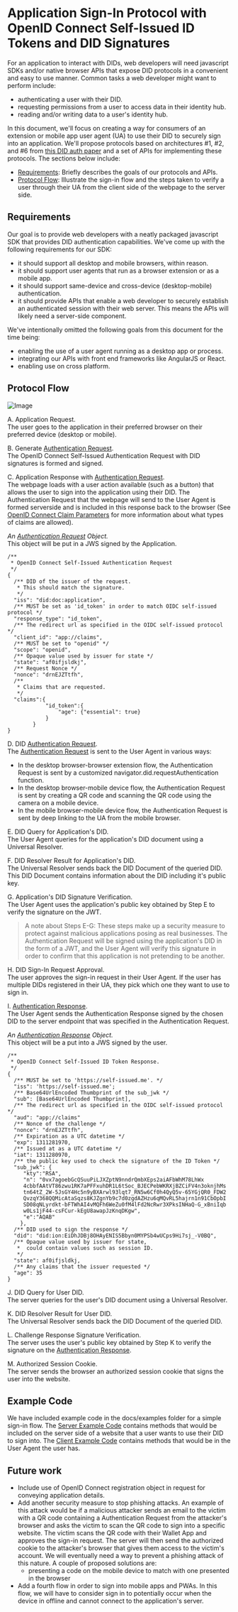 # Application Sign-In Protocol with OpenID Connect Self-Issued ID Tokens and DID Signatures

For an application to interact with DIDs, web developers will need javascript SDKs and/or native browser APIs that expose DID protocols in a convenient and easy to use manner. Common tasks a web developer might want to perform include:

- authenticating a user with their DID.
- requesting permissions from a user to access data in their identity hub.
- reading and/or writing data to a user's identity hub.

In this document, we'll focus on creating a way for consumers of an extension or mobile app user agent (UA) to use their DID to securely sign into an application. We'll propose protocols based on architectures #1, #2, and #6 from [this DID auth paper](https://github.com/WebOfTrustInfo/rebooting-the-web-of-trust-spring2018/blob/master/final-documents/did-auth.md) and a set of APIs for implementing these protocols. The sections below include:

* [Requirements](#Requirements): Briefly describes the goals of our protocols and APIs.
* [Protocol Flow](#Protocol-Flow): Illustrate the sign-in flow and the steps taken to verify a user through their UA from the client side of the webpage to the server side.

## Requirements

Our goal is to provide web developers with a neatly packaged javascript SDK that provides DID authentication capabilities. We've come up with the following requirements for our SDK:

- it should support all desktop and mobile browsers, within reason.
- it should support user agents that run as a browser extension or as a mobile app.
- it should support same-device and cross-device (desktop-mobile) authentication.
- it should provide APIs that enable a web developer to securely establish an authenticated session with their web server. This means the APIs will likely need a server-side component.

We've intentionally omitted the following goals from this document for the time being:

- enabling the use of a user agent running as a desktop app or process.
- integrating our APIs with front end frameworks like AngularJS or React.
- enabling use on cross platform.

## Protocol Flow
![Image](./assets/authFlow.png)

A. Application Request.  
The user goes to the application in their preferred browser on their preferred device (desktop or mobile).

B. Generate [Authentication Request](../lib/interfaces/AuthenticationRequest.ts).  
The OpenID Connect Self-Issued Authentication Request with DID signatures is formed and signed.

C. Application Response with [Authentication Request](../lib/interfaces/AuthenticationRequest.ts).  
The webpage loads with a user action available (such as a button) that allows the user to sign into the application using their DID. The Authentication Request that the webpage will send to the User Agent is formed serverside and is included in this response back to the browser (See [OpenID Connect Claim Parameters](https://openid.net/specs/openid-connect-core-1_0.html#Claims) for more information about what types of claims are allowed).

*An [Authentication Request](../lib/interfaces/AuthenticationRequest.ts) Object.*  
This object will be put in a JWS signed by the Application.
```=JSON
/**
 * OpenID Connect Self-Issued Authentication Request
 */
{
  /** DID of the issuer of the request.
   * This should match the signature. 
   */
  "iss": "did:doc:application",
  /** MUST be set as 'id_token' in order to match OIDC self-issued protocol */
  "response_type": "id_token",
  /** The redirect url as specified in the OIDC self-issued protocol */
  "client_id": "app://claims",
  /** MUST be set to "openid" */
  "scope": "openid",
  /** Opaque value used by issuer for state */
  "state": "af0ifjsldkj",
  /** Request Nonce */
  "nonce": "drnEJZTtfh",
  /** 
   * Claims that are requested.
   */
  "claims":{
            "id_token":{
                "age": {"essential": true}
            }
        }
}
```

D. DID [Authentication Request](../lib/interfaces/AuthenticationRequest.ts).  
The [Authentication Request](../lib/interfaces/AuthenticationRequest.ts) is sent to the User Agent in various ways:
   - In the desktop browser-browser extension flow, the Authentication Request is sent by a customized navigator.did.requestAuthentication function.
   - In the desktop browser-mobile device flow, the Authentication Request is sent by creating a QR code and scanning the QR code using the camera on a mobile device.
   - In the mobile browser-mobile device flow, the Authentication Request is sent by deep linking to the UA from the mobile browser.

E. DID Query for Application's DID.  
The User Agent queries for the application's DID document using a Universal Resolver.

F. DID Resolver Result for Application's DID.  
The Universal Resolver sends back the DID Document of the queried DID. This DID Document contains information about the DID including it's public key.

G. Application's DID Signature Verification.  
The User Agent uses the application's public key obtained by Step E to verify the signature on the JWT.

  > A note about Steps E-G: These steps make up a security measure to protect against malicious applications posing as real businesses. The Authentication Request will be signed using the application's DID in the form of a JWT, and the User Agent will verify this signature in order to confirm that this application is not pretending to be another.

H. DID Sign-In Request Approval.  
The user approves the sign-in request in their User Agent. If the user has multiple DIDs registered in their UA, they pick which one they want to use to sign in.

I. [Authentication Response](../lib/interfaces/AuthenticationResponse.ts).  
The User Agent sends the Authentication Response signed by the chosen DID to the server endpoint that was specified in the Authentication Request.

*An [Authentication Response](../lib/interfaces/AuthenticationResponse.ts) Object.*  
This object will be a put into a JWS signed by the user.
```=JSON
/** 
 * OpenID Connect Self-Issued ID Token Response. 
 */
{
  /** MUST be set to 'https://self-issued.me'. */
  "iss": 'https://self-issued.me';
  /** Base64UrlEncoded Thumbprint of the sub_jwk */
  "sub": [Base64UrlEncoded Thumbprint],
  /** The redirect url as specified in the OIDC self-issued protocol */
  "aud": "app://claims"
  /** Nonce of the challenge */
  "nonce": "drnEJZTtfh",
  /** Expiration as a UTC datetime */
  "exp": 1311281970,
  /** Issued at as a UTC datetime */
  "iat": 1311280970,
  /** the public key used to check the signature of the ID Token */       
  "sub_jwk": {
     "kty":"RSA",
     "n": "0vx7agoebGcQSuuPiLJXZptN9nndrQmbXEps2aiAFbWhM78LhWx
     4cbbfAAtVT86zwu1RK7aPFFxuhDR1L6tSoc_BJECPebWKRXjBZCiFV4n3oknjhMs
     tn64tZ_2W-5JsGY4Hc5n9yBXArwl93lqt7_RN5w6Cf0h4QyQ5v-65YGjQR0_FDW2
     QvzqY368QQMicAtaSqzs8KJZgnYb9c7d0zgdAZHzu6qMQvRL5hajrn1n91CbOpbI
     SD08qNLyrdkt-bFTWhAI4vMQFh6WeZu0fM4lFd2NcRwr3XPksINHaQ-G_xBniIqb
     w0Ls1jF44-csFCur-kEgU8awapJzKnqDKgw",
     "e":"AQAB"
    },
  /** DID used to sign the response */
  "did": "did:ion:EiDhJDBj8OHAyENIS5Bbyn0MYPSb4wUCps9Hi7sj_-V0BQ",
  /** Opaque value used by issuer for state,
   *  could contain values such as session ID. 
   */
  "state": af0ifjsldkj,
  /** Any claims that the issuer requested */
  "age": 35
}
```

J. DID Query for User DID.  
The server queries for the user's DID document using a Universal Resolver.

K. DID Resolver Result for User DID.  
The Universal Resolver sends back the DID Document of the queried DID.

L. Challenge Response Signature Verification.  
The server uses the user's public key obtained by Step K to verify the signature on the [Authentication Response](../lib/interfaces/AuthenticationResponse.ts).

M. Authorized Session Cookie.  
The server sends the browser an authorized session cookie that signs the user into the website.

## Example Code

We have included example code in the docs/examples folder for a simple sign-in flow. The [Server Example Code](./examples/server.ts) contains methods that would be included on the server side of a website that a user wants to use their DID to sign into. The [Client Example Code](./examples/client.ts) contains methods that would be in the User Agent the user has.

## Future work
- Include use of OpenID Connect registration object in request for conveying application details.
- Add another security measure to stop phishing attacks. An example of this attack would be if a malicious attacker sends an email to the victim with a QR code containing a Authentication Request from the attacker's browser and asks the victim to scan the QR code to sign into a specific website. The victim scans the QR code with their Wallet App and approves the sign-in request. The server will then send the authorized cookie to the attacker's browser that gives them access to the victim's account. We will eventually need a way to prevent a phishing attack of this nature. A couple of proposed solutions are:
     - presenting a code on the mobile device to match with one presented in the browser
- Add a fourth flow in order to sign into mobile apps and PWAs. In this flow, we will have to consider sign in to potentially occur when the device in offline and cannot connect to the application's server.
